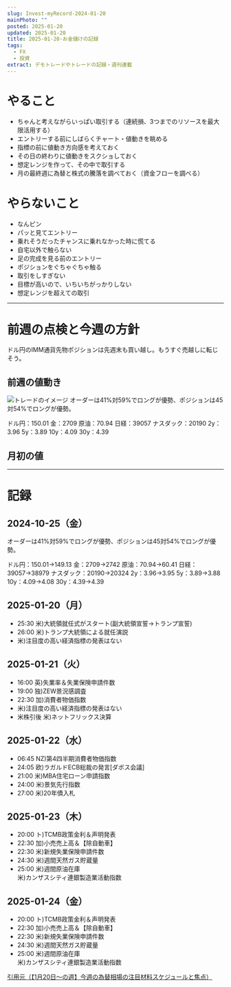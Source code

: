 ```yaml
---
slug: Invest-myRecord-2024-01-20
mainPhoto: ""
posted: 2025-01-20
updated: 2025-01-20
title: 2025-01-20-お金儲けの記録
tags:
  - FX
  - 投資
extract: デモトレードやトレードの記録・週刊連載
---
```

# やること

- ちゃんと考えながらいっぱい取引する（連続損、3つまでのリソースを最大限活用する）
- エントリーする前にしばらくチャート・値動きを眺める
- 指標の前に値動き方向感を考えておく
- その日の終わりに値動きをスクショしておく
- 想定レンジを作って、その中で取引する
- 月の最終週に為替と株式の騰落を調べておく（資金フローを調べる）
# やらないこと

- なんピン
- パッと見てエントリー
- 乗れそうだったチャンスに乗れなかった時に慌てる
- 自宅以外で触らない
- 足の完成を見る前のエントリー
- ポジションをぐちゃぐちゃ触る
- 取引をしすぎない
- 目標が高いので、いちいちがっかりしない
- 想定レンジを超えての取引
***
# 前週の点検と今週の方針

ドル円のIMM通貨先物ポジションは先週末も買い越し。もうすぐ売越しに転じそう。

## 前週の値動き

![トレードのイメージ](../../../images/invest/weekly/Invest-myRecord-2024-10-28/01.png)
オーダーは41%対59%でロングが優勢、ポジションは45対54%でロングが優勢。

ドル円：150.01
金：2709
原油：70.94
日経：39057
ナスダック：20190
2y：3.96
5y：3.89
10y：4.09
30y：4.39

## 月初の値
***
# 記録

## 2024-10-25（金）

オーダーは41%対59%でロングが優勢、ポジションは45対54%でロングが優勢。

ドル円：150.01→149.13
金：2709→2742
原油：70.94→60.41
日経：39057→38979
ナスダック：20190→20324
2y：3.96→3.95
5y：3.89→3.88
10y：4.09→4.08
30y：4.39→4.39

## 2025-01-20（月）

- 25:30	米)大統領就任式がスタート(副大統領宣誓→トランプ宣誓)
- 26:00	米)トランプ大統領による就任演説
-	米)注目度の高い経済指標の発表はない

## 2025-01-21（火）

- 16:00	英)失業率＆失業保険申請件数
- 19:00	独)ZEW景況感調査
- 22:30	加)消費者物価指数
-	米)注目度の高い経済指標の発表はない
- 米株引後	米)ネットフリックス決算
## 2025-01-22（水）

- 06:45	NZ)第4四半期消費者物価指数
- 24:05	欧)ラガルドECB総裁の発言[ダボス会議]
- 21:00	米)MBA住宅ローン申請指数
- 24:00	米)景気先行指数
- 27:00	米)20年債入札
## 2025-01-23（木）

- 20:00	ト)TCMB政策金利＆声明発表
- 22:30	加)小売売上高＆【除自動車】
- 22:30	米)新規失業保険申請件数
- 24:30	米)週間天然ガス貯蔵量
- 25:00	米)週間原油在庫  
  米)カンザスシティ連銀製造業活動指数
## 2025-01-24（金）

- 20:00	ト)TCMB政策金利＆声明発表
- 22:30	加)小売売上高＆【除自動車】
- 22:30	米)新規失業保険申請件数
- 24:30	米)週間天然ガス貯蔵量
- 25:00	米)週間原油在庫  
  米)カンザスシティ連銀製造業活動指数

[引用元（【1月20日～の週】今週の為替相場の注目材料スケジュールと焦点）](https://kissfx.com/article/20250120weekfx.html)
